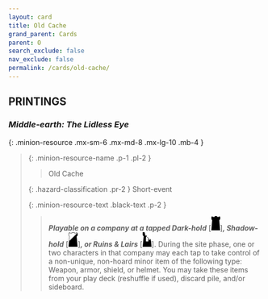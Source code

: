 ```yaml
---
layout: card
title: Old Cache
grand_parent: Cards
parent: O
search_exclude: false
nav_exclude: false
permalink: /cards/old-cache/
---
```


## PRINTINGS


### _Middle-earth: The Lidless Eye_

{: .minion-resource .mx-sm-6 .mx-md-8 .mx-lg-10 .mb-4 }
> {: .minion-resource-name .p-1 .pl-2 }
> > <div class="hazard-mp"></div>
> > <div class="card-name">Old Cache</div>
>
> {: .hazard-classification .pr-2 }
> Short-event
>
> {: .minion-resource-text .black-text .p-2 }
> > ***Playable on a company at a tapped Dark-hold*** \[![](/assets/images/dark-hold.svg)]***, Shadow-hold*** \[![](/assets/images/shadow-hold.svg)]***, or Ruins & Lairs*** \[![](/assets/images/ruinlair.svg)]. During the site phase, one or two characters in that company may each tap to take control of a non-unique, non-hoard minor item of the following type: Weapon, armor, shield, or helmet. You may take these items from your play deck (reshuffle if used), discard pile, and/or sideboard. 
> 
